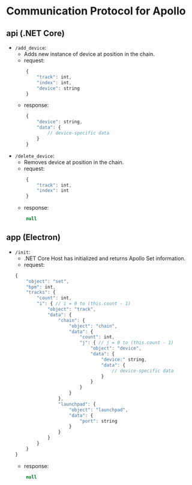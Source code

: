 # Communication Protocol for Apollo

## api (.NET Core)

* `/add_device`:
    * Adds new instance of device at position in the chain.
    * request: 
    ```js
        {
            "track": int,
            "index": int,
            "device": string
        }
    ```
    * response: 
    ```js
        {
            "device": string,
            "data": {
                // device-specific data
            }
        }
    ```
* `/delete_device`:
    * Removes device at position in the chain.
    * request: 
    ```js
        {
            "track": int,
            "index": int
        }
    ```
    * response: 
    ```js
        null
    ```

## app (Electron)

* `/init`:
    * .NET Core Host has initialized and returns Apollo Set information.
    * request:
    ```js
    {
        "object": "set", 
        "bpm": int, 
        "tracks": {
            "count": int,
            "i": { // i = 0 to (this.count - 1)
                "object": "track",
                "data": {
                    "chain": {
                        "object": "chain",
                        "data": {
                            "count": int,
                            "j": { // j = 0 to (this.count - 1)
                                "object": "device",
                                "data": {
                                    "device:" string,
                                    "data": {
                                        // device-specific data
                                    }
                                }
                            }
                        }
                    },
                    "launchpad": {
                        "object": "launchpad",
                        "data": {
                            "port": string
                        }
                    }
                }
            }
        }
    }
    ```
    * response: 
    ```js
        null
    ```
